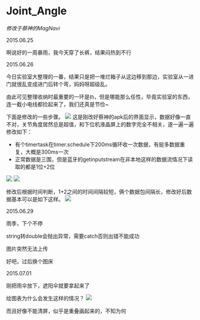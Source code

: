 # Joint_Angle
*修改于蔡神的MagNavi*

2015.06.25

啊说好的一周暴雨，我今天穿了长裤，结果闷热到不行

2015.06.26

今日实验室大整理的一番，结果只是把一堆烂箱子从这边移到那边，实验室从一进门就很乱变成进门后转个弯，妈妈呀超级乱。

由此可见整理收纳时最重要的一环是`扔`，但是哪能那么任性，毕竟实验室的东西，连一截小电线都捡起来了，我们还真是节俭~

下面是修改的一些步骤。
![](http://i.imgur.com/1YYmEJx.jpg)
这是刚改好蔡神的apk后的界面显示，数据好像一直不对，关节角度居然总是超值，和下位机液晶屏上的数字完全不相关，遂一遍一遍修改如下：

- 有个timertask在timer.schedule下200ms循环收一次数据，有挺多数据重复，大概是300ms一次
- 正常数据是三围，但是蓝牙的getinputstream在非本地这样的数据流情况下读取的都是1位+2位

![](http://i.imgur.com/Vl6qTOl.jpg)
![](http://i.imgur.com/Ucii5rA.jpg)


修改后根据时间判断，1+2之间的时间间隔较短，俩个数据包间隔长，修改好后数据基本可以是如下这样。
![](http://i.imgur.com/GhjNRFw.jpg)

2015.06.29

雨季，下个不停

string转double会抛出异常，需要catch否则出错不能成功


图片突然无法上传

好吧，过后换个图床


2015.07.01

刚把雨伞放下，遮阳伞就要拿起来了

绘图表为什么会发生这样的情况？
![](http://i.imgur.com/GUznxPM.jpg)

而且好像不能清屏，似乎是重叠画起来的，不知为何





